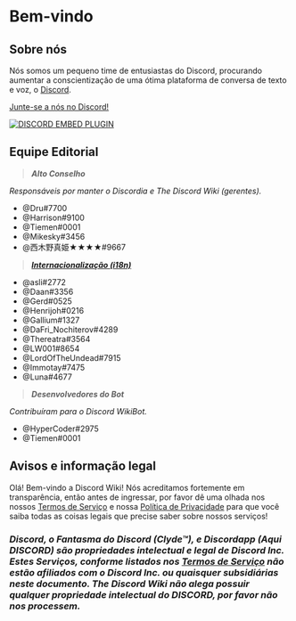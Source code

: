 <!-- TITLE: Português - Início -->
<!-- SUBTITLE: Bem-vindo a Discord Wiki! -->
 
# Bem-vindo
## Sobre nós
 
Nós somos um pequeno time de entusiastas do Discord, procurando aumentar a conscientização de uma ótima plataforma de conversa de texto e voz, o [Discord](https://discordapp.com).
 
[Junte-se a nós no Discord!](https://discord.gg/gxkMuKC)
 
<a href="https://discord.gg/gxkMuKC">![DISCORD EMBED PLUGIN](https://discordapp.com/api/guilds/367460196148183040/widget.png?style=banner2)</a>
 
## Equipe Editorial
> ***Alto Conselho***
 
*Responsáveis por manter o Discordia e The Discord Wiki (gerentes).*
* @Dru#7700
* @Harrison#9100
* @Tiemen#0001
* @Mikesky#3456
* @西木野真姫★★★★#9667
 
> ***[Internacionalização (i18n)](/pt/traducoes)***
 
* @asli#2772
* @Daan#3356
* @Gerd#0525
* @Henrijoh#0216
* @Gallium#1327
* @DaFri_Nochiterov#4289
* @Thereatra#3564
* @LW001#8654
* @LordOfTheUndead#7915
* @Immotay#7475
* @Luna#4677
 
> ***Desenvolvedores do Bot***
 
*Contribuíram para o Discord WikiBot.*
* @HyperCoder#2975
* @Tiemen#0001
 
## Avisos e informação legal
Olá! Bem-vindo a Discord Wiki! Nós acreditamos fortemente em transparência, então antes de ingressar, por favor dê uma olhada nos nossos [Termos de Serviço](/pt/termos) e nossa [Política de Privacidade](/pt/privacidade) para que você saiba todas as coisas legais que precise saber sobre nossos serviços!
 
### ***Discord, o Fantasma do Discord (Clyde™), e Discordapp (Aqui DISCORD) são propriedades intelectual e legal de Discord Inc. Estes Serviços, conforme listados nos [Termos de Serviço](/pt/termos) não estão afiliados com o Discord Inc. ou quaisquer subsidiárias neste documento. The Discord Wiki não alega possuir qualquer propriedade intelectual do DISCORD, por favor não nos processem.***
